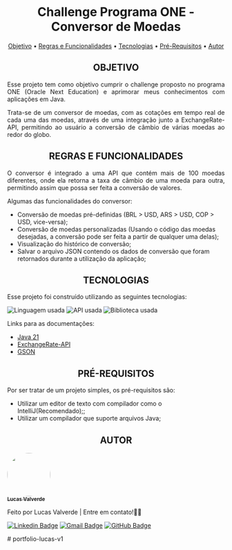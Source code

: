 <h1 align="center">Challenge Programa ONE - Conversor de Moedas</h1>

<p align="center">
 <a href="#objetivo">Objetivo</a> •
 <a href="#regras">Regras e Funcionalidades</a> • 
 <a href="#tecnologias">Tecnologias</a> • 
 <a href="#pre-requisitos">Pré-Requisitos</a> • 
 <a href="#autor">Autor</a>
</p>

<h2 align="center" id=objetivo> OBJETIVO </h2>
<p align="justify"> Esse projeto tem como objetivo cumprir o challenge proposto no programa ONE (Oracle Next Education) e aprimorar meus conhecimentos com aplicações em Java.</p>

<p align="justify">
Trata-se de um conversor de moedas, com as cotações em tempo real de cada uma das moedas, através de uma integração junto a ExchangeRate-API, permitindo ao usuário a conversão de câmbio de várias moedas ao redor do globo.
</p>

<h2 align="center" id=regras> REGRAS E FUNCIONALIDADES </h2>
<p align="justify">
O conversor é integrado a uma API que contém mais de 100 moedas diferentes, onde ela retorna a taxa de câmbio de uma moeda para outra, permitindo assim que possa ser feita a conversão de valores.

Algumas das funcionalidades do conversor:
<ul>
<li>Conversão de moedas pré-definidas (BRL > USD, ARS > USD, COP > USD, vice-versa);</li>
<li>Conversão de moedas personalizadas (Usando o código das moedas desejadas, a conversão pode ser feita a partir de qualquer uma delas);</li>
<li>Visualização do histórico de conversão;</li>
<li>Salvar o arquivo JSON contendo os dados de conversão que foram retornados durante a utilização da aplicação;</li>
</ul>

<h2 align="center" id=tecnologias> TECNOLOGIAS </h2>
<p align="justify" > 
Esse projeto foi construído utilizando as seguintes tecnologias: 

![Linguagem usada](https://img.shields.io/badge/JAVA:-21-8A3324?style=for-the-badge)
![API usada](https://img.shields.io/badge/API:-ExchangeRate-7C0A02?style=for-the-badge)
![Biblioteca usada](https://img.shields.io/badge/Biblioteca:-Gson-008000?style=for-the-badge)

Links para as documentações:
- [Java 21](https://docs.oracle.com/en/java/javase/21/)
- [ExchangeRate-API](https://www.exchangerate-api.com)
- [GSON](https://github.com/google/gson)
</p>

<h2 align="center" id=pre-requisitos> PRÉ-REQUISITOS </h2>
<p align="justify" > 
Por ser tratar de um projeto simples, os pré-requisitos são:

<ul>
<li>Utilizar um editor de texto com compilador como o IntelliJ(Recomendado);;</li>
<li>Utilizar um compilador que suporte arquivos Java;</li>
</ul>
</p>

<h2 align="center" id=autor> AUTOR </h2>
<a href="https://www.linkedin.com/in/valverde-lucas/">
 <img style="border-radius: 50%;" src="https://avatars.githubusercontent.com/u/143420345?v=4" width="100px;" alt=""/>
 <br />
 <sub><b>Lucas Valverde</b></sub></a> <a href="https://www.linkedin.com/in/valverde-lucas/"></a>

Feito por Lucas Valverde |
Entre em contato!👋🏻

[![Linkedin Badge](https://img.shields.io/badge/-Lucas-blue?style=flat-square&logo=Linkedin&logoColor=white&link=https://www.linkedin.com/in/valverde-lucas/)](https://www.linkedin.com/in/valverde-lucas/)
[![Gmail Badge](https://img.shields.io/badge/-valverdelucas95@gmail.com-c14438?style=flat-square&logo=Gmail&logoColor=white&link=mailto:valverdelucas95@gmail.com)](mailto:valverdelucas95@gmail.com)
[![GitHub Badge](https://img.shields.io/badge/-Lucas-black?style=flat-square&logo=GitHub&logoColor=yellow&link=https://www.github.com/ValverdeLucas/)](https://www.github.com/ValverdeLucas/)
</p># portfolio-lucas-v1
